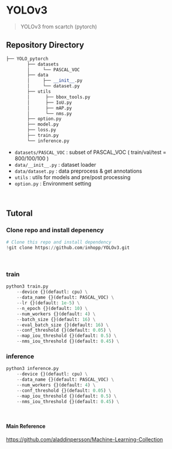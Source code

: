 # YOLOv3
> YOLOv3 from scartch (pytorch)

## Repository Directory 

``` python 
├── YOLO_pytorch
        ├── datasets
        │     └── PASCAL_VOC
        ├── data
        │     ├── __init__.py
        │     └── dataset.py
        ├── utils
        │      ├── bbox_tools.py
        │      ├── IoU.py
        │      ├── mAP.py
        │      └── nms.py      
        ├── option.py
        ├── model.py
        ├── loss.py
        ├── train.py
        └── inference.py
```

- `datasets/PASCAL_VOC` : subset of PASCAL_VOC ( train/val/test = 800/100/100 )
- `data/__init__.py` : dataset loader
- `data/dataset.py` : data preprocess & get annotations
- `utils` : utils for models and pre/post processing
- `option.py` : Environment setting


<br>


## Tutoral

### Clone repo and install depenency

``` python
# Clone this repo and install dependency
!git clone https://github.com/inhopp/YOLOv3.git
```

<br>


### train
``` python
python3 train.py
    --device {}(defautl: cpu) \
    --data_name {}(default: PASCAL_VOC) \
    --lr {}(default: 1e-5) \
    --n_epoch {}(default: 10) \
    --num_workers {}(default: 4) \
    --batch_size {}(default: 16) \
    --eval_batch_size {}(default: 16) \
    --conf_threshold {}(default: 0.05) \
    --map_iou_threshold {}(default: 0.5) \
    --nms_iou_threshold {}(default: 0.45) \
```

### inference
```python
python3 inference.py
    --device {}(defautl: cpu) \
    --data_name {}(default: PASCAL_VOC) \
    --num_workers {}(default: 4) \
    --conf_threshold {}(default: 0.05) \
    --map_iou_threshold {}(default: 0.5) \
    --nms_iou_threshold {}(default: 0.45) \
```

<br>

#### Main Reference
https://github.com/aladdinpersson/Machine-Learning-Collection
